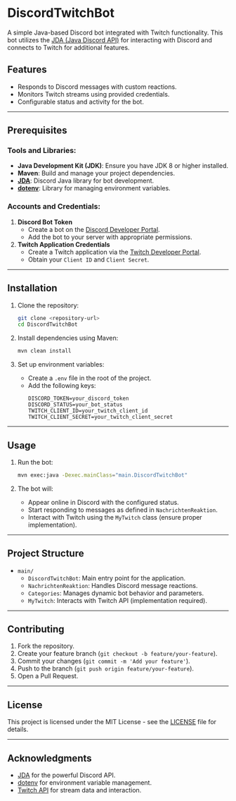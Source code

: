 # DiscordTwitchBot

A simple Java-based Discord bot integrated with Twitch functionality. This bot utilizes the [JDA (Java Discord API)](https://github.com/DV8FromTheWorld/JDA) for interacting with Discord and connects to Twitch for additional features.

## Features
- Responds to Discord messages with custom reactions.
- Monitors Twitch streams using provided credentials.
- Configurable status and activity for the bot.

---

## Prerequisites
### Tools and Libraries:
- **Java Development Kit (JDK)**: Ensure you have JDK 8 or higher installed.
- **Maven**: Build and manage your project dependencies.
- **[JDA](https://github.com/DV8FromTheWorld/JDA)**: Discord Java library for bot development.
- **[dotenv](https://github.com/cdimascio/java-dotenv)**: Library for managing environment variables.

### Accounts and Credentials:
1. **Discord Bot Token**
   - Create a bot on the [Discord Developer Portal](https://discord.com/developers/applications).
   - Add the bot to your server with appropriate permissions.
2. **Twitch Application Credentials**
   - Create a Twitch application via the [Twitch Developer Portal](https://dev.twitch.tv/).
   - Obtain your `Client ID` and `Client Secret`.

---

## Installation
1. Clone the repository:
   ```bash
   git clone <repository-url>
   cd DiscordTwitchBot
   ```

2. Install dependencies using Maven:
   ```bash
   mvn clean install
   ```

3. Set up environment variables:
   - Create a `.env` file in the root of the project.
   - Add the following keys:
     ```env
     DISCORD_TOKEN=your_discord_token
     DISCORD_STATUS=your_bot_status
     TWITCH_CLIENT_ID=your_twitch_client_id
     TWITCH_CLIENT_SECRET=your_twitch_client_secret
     ```

---

## Usage
1. Run the bot:
   ```bash
   mvn exec:java -Dexec.mainClass="main.DiscordTwitchBot"
   ```

2. The bot will:
   - Appear online in Discord with the configured status.
   - Start responding to messages as defined in `NachrichtenReaktion`.
   - Interact with Twitch using the `MyTwitch` class (ensure proper implementation).

---

## Project Structure
- `main/`
  - `DiscordTwitchBot`: Main entry point for the application.
  - `NachrichtenReaktion`: Handles Discord message reactions.
  - `Categories`: Manages dynamic bot behavior and parameters.
  - `MyTwitch`: Interacts with Twitch API (implementation required).

---

## Contributing
1. Fork the repository.
2. Create your feature branch (`git checkout -b feature/your-feature`).
3. Commit your changes (`git commit -m 'Add your feature'`).
4. Push to the branch (`git push origin feature/your-feature`).
5. Open a Pull Request.

---

## License
This project is licensed under the MIT License - see the [LICENSE](LICENSE) file for details.

---

## Acknowledgments
- [JDA](https://github.com/DV8FromTheWorld/JDA) for the powerful Discord API.
- [dotenv](https://github.com/cdimascio/java-dotenv) for environment variable management.
- [Twitch API](https://dev.twitch.tv/docs/api) for stream data and interaction.


